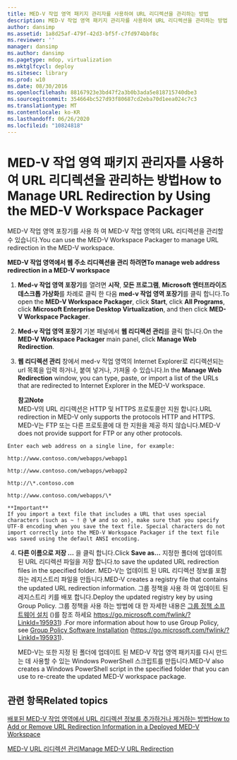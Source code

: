 ```yaml
---
title: MED-V 작업 영역 패키지 관리자를 사용하여 URL 리디렉션을 관리하는 방법
description: MED-V 작업 영역 패키지 관리자를 사용하여 URL 리디렉션을 관리하는 방법
author: dansimp
ms.assetid: 1a8d25af-479f-42d3-bf5f-c7fd974bbf8c
ms.reviewer: ''
manager: dansimp
ms.author: dansimp
ms.pagetype: mdop, virtualization
ms.mktglfcycl: deploy
ms.sitesec: library
ms.prod: w10
ms.date: 08/30/2016
ms.openlocfilehash: 88167923e3bd47f2a3b0b3ada5e818715740dbe3
ms.sourcegitcommit: 354664bc527d93f80687cd2eba70d1eea024c7c3
ms.translationtype: MT
ms.contentlocale: ko-KR
ms.lasthandoff: 06/26/2020
ms.locfileid: "10824818"
---
```

# <span data-ttu-id="d8136-103">MED-V 작업 영역 패키지 관리자를 사용하여 URL 리디렉션을 관리하는 방법</span><span class="sxs-lookup"><span data-stu-id="d8136-103">How to Manage URL Redirection by Using the MED-V Workspace Packager</span></span>


<span data-ttu-id="d8136-104">MED-V 작업 영역 포장기를 사용 하 여 MED-V 작업 영역의 URL 리디렉션을 관리할 수 있습니다.</span><span class="sxs-lookup"><span data-stu-id="d8136-104">You can use the MED-V Workspace Packager to manage URL redirection in the MED-V workspace.</span></span>

**<span data-ttu-id="d8136-105">MED-V 작업 영역에서 웹 주소 리디렉션을 관리 하려면</span><span class="sxs-lookup"><span data-stu-id="d8136-105">To manage web address redirection in a MED-V workspace</span></span>**

1.  <span data-ttu-id="d8136-106">**Med-v 작업 영역 포장기**를 열려면 **시작**, **모든 프로그램**, **Microsoft 엔터프라이즈 데스크톱 가상화**를 차례로 클릭 한 다음 **med-v 작업 영역 포장기**를 클릭 합니다.</span><span class="sxs-lookup"><span data-stu-id="d8136-106">To open the **MED-V Workspace Packager**, click **Start**, click **All Programs**, click **Microsoft Enterprise Desktop Virtualization**, and then click **MED-V Workspace Packager**.</span></span>

2.  <span data-ttu-id="d8136-107">**Med-v 작업 영역 포장기** 기본 패널에서 **웹 리디렉션 관리**를 클릭 합니다.</span><span class="sxs-lookup"><span data-stu-id="d8136-107">On the **MED-V Workspace Packager** main panel, click **Manage Web Redirection**.</span></span>

3.  <span data-ttu-id="d8136-108">**웹 리디렉션 관리** 창에서 med-v 작업 영역의 Internet Explorer로 리디렉션되는 url 목록을 입력 하거나, 붙여 넣거나, 가져올 수 있습니다.</span><span class="sxs-lookup"><span data-stu-id="d8136-108">In the **Manage Web Redirection** window, you can type, paste, or import a list of the URLs that are redirected to Internet Explorer in the MED-V workspace.</span></span>

    **<span data-ttu-id="d8136-109">참고</span><span class="sxs-lookup"><span data-stu-id="d8136-109">Note</span></span>**  
    <span data-ttu-id="d8136-110">MED-V의 URL 리디렉션은 HTTP 및 HTTPS 프로토콜만 지원 합니다.</span><span class="sxs-lookup"><span data-stu-id="d8136-110">URL redirection in MED-V only supports the protocols HTTP and HTTPS.</span></span> <span data-ttu-id="d8136-111">MED-V는 FTP 또는 다른 프로토콜에 대 한 지원을 제공 하지 않습니다.</span><span class="sxs-lookup"><span data-stu-id="d8136-111">MED-V does not provide support for FTP or any other protocols.</span></span>



~~~
Enter each web address on a single line, for example:

http://www.contoso.com/webapps/webapp1

http://www.contoso.com/webapps/webapp2

http://\*.contoso.com

http://www.contoso.com/webapps/\*

**Important**  
If you import a text file that includes a URL that uses special characters (such as ~ ! @ \# and so on), make sure that you specify UTF-8 encoding when you save the text file. Special characters do not import correctly into the MED-V Workspace Packager if the text file was saved using the default ANSI encoding.
~~~



4. <span data-ttu-id="d8136-112">**다른 이름으로 저장 ...** 을 클릭 합니다.</span><span class="sxs-lookup"><span data-stu-id="d8136-112">Click **Save as…**</span></span> <span data-ttu-id="d8136-113">지정한 폴더에 업데이트 된 URL 리디렉션 파일을 저장 합니다.</span><span class="sxs-lookup"><span data-stu-id="d8136-113">to save the updated URL redirection files in the specified folder.</span></span> <span data-ttu-id="d8136-114">MED-V는 업데이트 된 URL 리디렉션 정보를 포함 하는 레지스트리 파일을 만듭니다.</span><span class="sxs-lookup"><span data-stu-id="d8136-114">MED-V creates a registry file that contains the updated URL redirection information.</span></span> <span data-ttu-id="d8136-115">그룹 정책을 사용 하 여 업데이트 된 레지스트리 키를 배포 합니다.</span><span class="sxs-lookup"><span data-stu-id="d8136-115">Deploy the updated registry key by using Group Policy.</span></span> <span data-ttu-id="d8136-116">그룹 정책을 사용 하는 방법에 대 한 자세한 내용은 [그룹 정책 소프트웨어 설치](https://go.microsoft.com/fwlink/?LinkId=195931) ()를 참조 하세요 https://go.microsoft.com/fwlink/?LinkId=195931) .</span><span class="sxs-lookup"><span data-stu-id="d8136-116">For more information about how to use Group Policy, see [Group Policy Software Installation](https://go.microsoft.com/fwlink/?LinkId=195931) (https://go.microsoft.com/fwlink/?LinkId=195931).</span></span>

   <span data-ttu-id="d8136-117">MED-V는 또한 지정 된 폴더에 업데이트 된 MED-V 작업 영역 패키지를 다시 만드는 데 사용할 수 있는 Windows PowerShell 스크립트를 만듭니다.</span><span class="sxs-lookup"><span data-stu-id="d8136-117">MED-V also creates a Windows PowerShell script in the specified folder that you can use to re-create the updated MED-V workspace package.</span></span>

## <span data-ttu-id="d8136-118">관련 항목</span><span class="sxs-lookup"><span data-stu-id="d8136-118">Related topics</span></span>


[<span data-ttu-id="d8136-119">배포된 MED-V 작업 영역에서 URL 리디렉션 정보를 추가하거나 제거하는 방법</span><span class="sxs-lookup"><span data-stu-id="d8136-119">How to Add or Remove URL Redirection Information in a Deployed MED-V Workspace</span></span>](how-to-add-or-remove-url-redirection-information-in-a-deployed-med-v-workspace.md)

[<span data-ttu-id="d8136-120">MED-V URL 리디렉션 관리</span><span class="sxs-lookup"><span data-stu-id="d8136-120">Manage MED-V URL Redirection</span></span>](manage-med-v-url-redirection.md)










